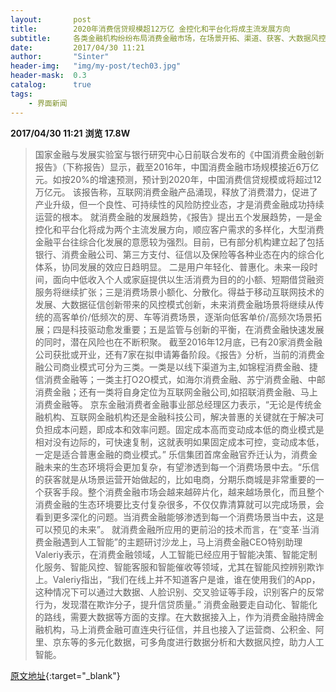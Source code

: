 ```yaml
---
layout:       post
title:        2020年消费信贷规模超12万亿 金控化和平台化将成主流发展方向
subtitle:     各类金融机构纷纷布局消费金融市场，在场景开拓、渠道、获客、大数据风控等创新方面仍存很多潜力。
date:         2017/04/30 11:21
author:       "Sinter"
header-img:   "img/my-post/tech03.jpg"
header-mask:  0.3
catalog:      true
tags:
    - 界面新闻
---
```


**2017/04/30 11:21**  **浏览 17.8W**

> 国家金融与发展实验室与银行研究中心日前联合发布的《中国消费金融创新报告》（下称报告）显示，截至2016年，中国消费金融市场规模接近6万亿元。如按20%的增速预测，预计到2020年，中国消费信贷规模或将超过12万亿元。
该报告称，互联网消费金融产品涌现，释放了消费潜力，促进了产业升级，但一个良性、可持续性的风险防控业态，才是消费金融成功持续运营的根本。
就消费金融的发展趋势，《报告》提出五个发展趋势，一是金控化和平台化将成为两个主流发展方向，顺应客户需求的多样化，大型消费金融平台往综合化发展的意愿较为强烈。目前，已有部分机构建立起了包括银行、消费金融公司、第三方支付、征信以及保险等各种业态在内的综合化体系，协同发展的效应日趋明显。
二是用户年轻化、普惠化。未来一段时间，面向中低收入个人或家庭提供以生活消费为目的的小额、短期借贷融资服务将继续扩张；三是消费场景小额化、分散化。得益于移动互联网技术的发展、大数据征信创新带来的风控模式创新，未来消费金融场景将继续从传统的高客单价/低频次的房、车等消费场景，逐渐向低客单价/高频次场景拓展；四是科技驱动愈发重要；五是监管与创新的平衡，在消费金融快速发展的同时，潜在风险也在不断积聚。
截至2016年12月底，已有20家消费金融公司获批或开业，还有7家在拟申请筹备阶段。《报告》分析，当前的消费金融公司商业模式可分为三类。一类是以线下渠道为主,如锦程消费金融、捷信消费金融等；一类主打O2O模式，如海尔消费金融、苏宁消费金融、中邮消费金融；还有一类将自身定位为互联网金融公司,如招联消费金融、马上消费金融等。
京东金融消费者金融事业部总经理区力表示，“无论是传统金融机构、互联网金融机构还是金融科技公司，解决普惠的关键就在于解决可负担成本问题，即成本和效率问题。固定成本高而变动成本低的商业模式是相对没有边际的，可快速复制，这就表明如果固定成本可控，变动成本低，一定是适合普惠金融的商业模式。”
乐信集团首席金融官乔迁认为，消费金融未来的生态环境将会更加复杂，有望渗透到每一个消费场景中去。“乐信的获客就是从场景运营开始做起的，比如电商，分期乐商城是非常重要的一个获客手段。整个消费金融市场会越来越碎片化，越来越场景化，而且整个消费金融的生态环境要比支付复杂很多，不仅仅靠清算就可以完成场景，会看到更多深化的问题。当消费金融能够渗透到每一个消费场景当中去，这是可以预见的未来”。
就消费金融所应用的更前沿的技术而言，在“变革·当消费金融遇到人工智能”的主题研讨沙龙上，马上消费金融CEO特别助理Valeriy表示，在消费金融领域，人工智能已经应用于智能决策、智能定制化服务、智能风控、智能客服和智能催收等领域，尤其在智能风控辨别欺诈上。Valeriy指出，“我们在线上并不知道客户是谁，谁在使用我们的App，这种情况下可以通过大数据、人脸识别、交叉验证等手段，识别客户的反常行为，发现潜在欺诈分子，提升信贷质量。”
消费金融要走自动化、智能化的路线，需要大数据等方面的支撑。在大数据接入上，作为消费金融持牌金融机构，马上消费金融可直连央行征信，并且也接入了运营商、公积金、阿里、京东等的多元化数据，可多角度进行数据分析和大数据风控，助力人工智能。


[原文地址](http://www.jiemian.com/article/1287322.html){:target="_blank"}


